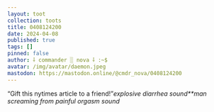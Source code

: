 ```yaml
---
layout: toot
collection: toots
title: 0408124200
date: 2024-04-08
published: true
tags: []
pinned: false
author: ⸸ commander ░ nova ⸸ :~$
avatar: /img/avatar/daemon.jpeg
mastodon: https://mastodon.online/@cmdr_nova/0408124200
---
```


“Gift this nytimes article to a friend!”*explosive diarrhea sound**man screaming from painful orgasm sound*
